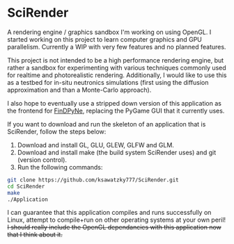 # SciRender
A rendering engine / graphics sandbox I'm working on using OpenGL. I started working on this
project to learn computer graphics and GPU parallelism. Currently a WIP with
very few features and no planned features.

This project is not intended to be a high performance rendering engine, but rather a sandbox for experimenting with various techniques commonly used for realtime and photorealistic rendering. Additionally, I would like to use this as a testbed for in-situ neutronics simulations (first using the diffusion approximation and than a Monte-Carlo approach). 

I also hope to eventually use a stripped down version of this application as the frontend for
[FinDPyNe](https://github.com/ksawatzky777/FinDPyNE), replacing the PyGame
GUI that it currently uses.

If you want to download and run the skeleton of an application that is SciRender,
follow the steps below:
1. Download and install GL, GLU, GLEW, GLFW and GLM.
2. Download and install make (the build system SciRender uses) and git
(version control).
3. Run the following commands:
```bash
git clone https://github.com/ksawatzky777/SciRender.git
cd SciRender
make
./Application
```

I can guarantee that this application compiles and runs successfully on Linux, attempt to compile+run on other operating systems at your own peril!
~~I should really include the OpenGL dependancies with this application now that I think about it.~~
